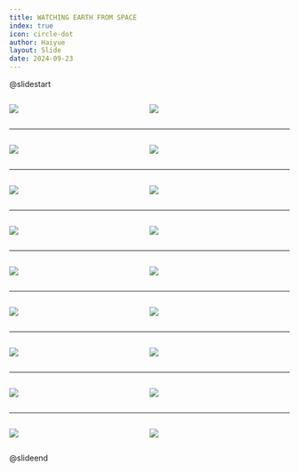 ```yaml
---
title: WATCHING EARTH FROM SPACE
index: true
icon: circle-dot
author: Haiyue
layout: Slide
date: 2024-09-23
---
```

 
@slidestart

<div style="display:flex">
<div style="flex:1">

![](/reading/english/Level-N/WATCHING%20EARTH%20FROM%20SPACE/001.webp)
</div>
<div style="flex:1">

![](/reading/english/Level-N/WATCHING%20EARTH%20FROM%20SPACE/002.webp)
</div>
</div>

---

<div style="display:flex">
<div style="flex:1">

![](/reading/english/Level-N/WATCHING%20EARTH%20FROM%20SPACE/003.webp)
</div>
<div style="flex:1">

![](/reading/english/Level-N/WATCHING%20EARTH%20FROM%20SPACE/004.webp)
</div>
</div>

---

<div style="display:flex">
<div style="flex:1">

![](/reading/english/Level-N/WATCHING%20EARTH%20FROM%20SPACE/005.webp)
</div>
<div style="flex:1">

![](/reading/english/Level-N/WATCHING%20EARTH%20FROM%20SPACE/006.webp)
</div>
</div>

---

<div style="display:flex">
<div style="flex:1">

![](/reading/english/Level-N/WATCHING%20EARTH%20FROM%20SPACE/007.webp)
</div>
<div style="flex:1">

![](/reading/english/Level-N/WATCHING%20EARTH%20FROM%20SPACE/008.webp)
</div>
</div>

---

<div style="display:flex">
<div style="flex:1">

![](/reading/english/Level-N/WATCHING%20EARTH%20FROM%20SPACE/009.webp)
</div>
<div style="flex:1">

![](/reading/english/Level-N/WATCHING%20EARTH%20FROM%20SPACE/010.webp)
</div>
</div>

---

<div style="display:flex">
<div style="flex:1">

![](/reading/english/Level-N/WATCHING%20EARTH%20FROM%20SPACE/011.webp)
</div>
<div style="flex:1">

![](/reading/english/Level-N/WATCHING%20EARTH%20FROM%20SPACE/012.webp)
</div>
</div>

---

<div style="display:flex">
<div style="flex:1">

![](/reading/english/Level-N/WATCHING%20EARTH%20FROM%20SPACE/013.webp)
</div>
<div style="flex:1">

![](/reading/english/Level-N/WATCHING%20EARTH%20FROM%20SPACE/014.webp)
</div>
</div>

---

<div style="display:flex">
<div style="flex:1">

![](/reading/english/Level-N/WATCHING%20EARTH%20FROM%20SPACE/015.webp)
</div>
<div style="flex:1">

![](/reading/english/Level-N/WATCHING%20EARTH%20FROM%20SPACE/016.webp)
</div>
</div>

---

<div style="display:flex">
<div style="flex:1">

![](/reading/english/Level-N/WATCHING%20EARTH%20FROM%20SPACE/017.webp)
</div>
<div style="flex:1">

![](/reading/english/Level-N/WATCHING%20EARTH%20FROM%20SPACE/018.webp)
</div>
</div>

@slideend